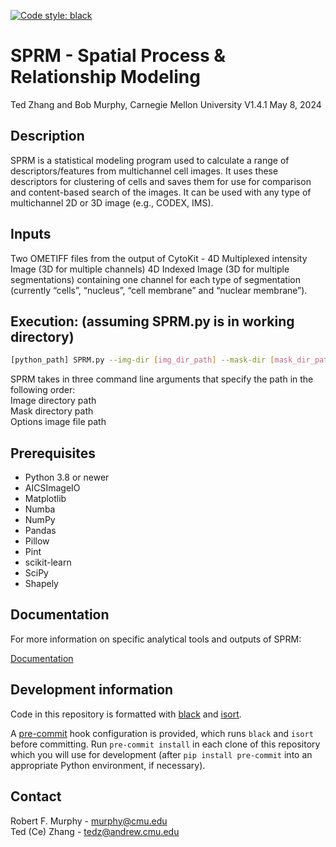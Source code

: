 [![Code style: black](https://img.shields.io/badge/code%20style-black-000000.svg)](https://github.com/psf/black)
# SPRM - Spatial Process & Relationship Modeling
Ted Zhang and Bob Murphy, Carnegie Mellon University
V1.4.1 May 8, 2024

## Description
SPRM is a statistical modeling program used to calculate a range of descriptors/features from multichannel cell images.  It uses these descriptors for clustering of cells and saves them for use for comparison and content-based search of the images.  It can be used with any type of multichannel 2D or 3D image (e.g., CODEX, IMS).

## Inputs

Two OMETIFF files from the output of CytoKit -
4D Multiplexed intensity Image (3D for multiple channels)
4D Indexed Image (3D for multiple segmentations) containing one channel for each type of segmentation (currently “cells”, “nucleus”, “cell membrane” and “nuclear membrane”).

## Execution: (assuming SPRM.py is in working directory)
```bash
[python_path] SPRM.py --img-dir [img_dir_path] --mask-dir [mask_dir_path] --optional-img-dir [optional_img_dir_path]
```

SPRM takes in three command line arguments that specify the path in the following order:\
Image directory path\
Mask directory path\
Options image file path

## Prerequisites

* Python 3.8 or newer
* AICSImageIO
* Matplotlib
* Numba
* NumPy
* Pandas
* Pillow
* Pint
* scikit-learn
* SciPy
* Shapely

## Documentation 

For more information on specific analytical tools and outputs of SPRM: 

[Documentation](https://docs.google.com/document/d/1aysD_yRmk_5Lmm2fXIUGCeWnxICpxrJt0Osym99FfWA/edit)

## Development information

Code in this repository is formatted with [black](https://github.com/psf/black) and
[isort](https://pypi.org/project/isort/).

A [pre-commit](https://pre-commit.com/) hook configuration is provided, which runs `black` and `isort` before committing.
Run `pre-commit install` in each clone of this repository which you will use for development (after `pip install pre-commit`
into an appropriate Python environment, if necessary).

## Contact

Robert F. Murphy - murphy@cmu.edu\
Ted (Ce) Zhang - tedz@andrew.cmu.edu
